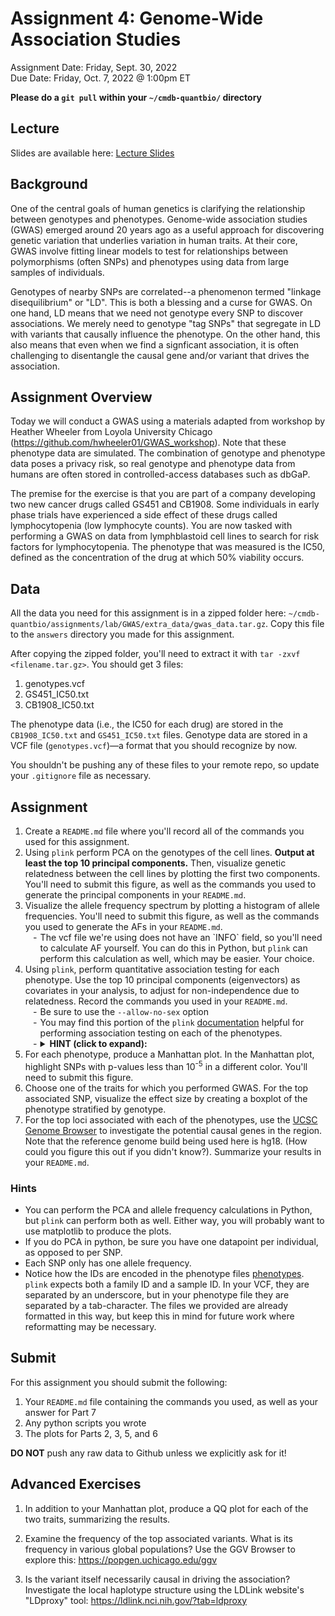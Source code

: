 # Assignment 4: Genome-Wide Association Studies
Assignment Date: Friday, Sept. 30, 2022 <br>
Due Date: Friday, Oct. 7, 2022 @ 1:00pm ET <br>

**Please do a `git pull` within your `~/cmdb-quantbio/` directory**

## Lecture

Slides are available here: [Lecture Slides](https://github.com/bxlab/cmdb-quantbio/blob/main/assignments/lab/GWAS/slides_asynchronous_or_livecoding_resources/20220930_qblab_gwas.pptx?raw=true)

## Background

One of the central goals of human genetics is clarifying the relationship between genotypes and phenotypes. Genome-wide association studies (GWAS) emerged around 20 years ago as a useful approach for discovering genetic variation that underlies variation in human traits. At their core, GWAS involve fitting linear models to test for relationships between polymorphisms (often SNPs) and phenotypes using data from large samples of individuals.

Genotypes of nearby SNPs are correlated--a phenomenon termed "linkage disequilibrium" or "LD". This is both a blessing and a curse for GWAS. On one hand, LD means that we need not genotype every SNP to discover associations. We merely need to genotype "tag SNPs" that segregate in LD with variants that causally influence the phenotype. On the other hand, this also means that even when we find a signficant association, it is often challenging to disentangle the causal gene and/or variant that drives the association.

## Assignment Overview

Today we will conduct a GWAS using a materials adapted from workshop by Heather Wheeler from Loyola University Chicago (https://github.com/hwheeler01/GWAS_workshop). Note that these phenotype data are simulated. The combination of genotype and phenotype data poses a privacy risk, so real genotype and phenotype data from humans are often stored in controlled-access databases such as dbGaP.

The premise for the exercise is that you are part of a company developing two new cancer drugs called GS451 and CB1908. Some individuals in early phase trials have experienced a side effect of these drugs called lymphocytopenia (low lymphocyte counts). You are now tasked with performing a GWAS on data from lymphblastoid cell lines to search for risk factors for lymphocytopenia. The phenotype that was measured is the IC50, defined as the concentration of the drug at which 50% viability occurs.

## Data

All the data you need for this assignment is in a zipped folder here: `~/cmdb-quantbio/assignments/lab/GWAS/extra_data/gwas_data.tar.gz`. Copy this file to the `answers` directory you made for this assignment.

After copying the zipped folder, you'll need to extract it with `tar -zxvf <filename.tar.gz>`. You should get 3 files:
1. genotypes.vcf
2. GS451_IC50.txt
3. CB1908_IC50.txt

The phenotype data (i.e., the IC50 for each drug) are stored in the `CB1908_IC50.txt` and `GS451_IC50.txt` files. Genotype data are stored in a VCF file (`genotypes.vcf`)—a format that you should recognize by now.

You shouldn't be pushing any of these files to your remote repo, so update your `.gitignore` file as necessary.

## Assignment

<ol>
<li> Create a <code>README.md</code> file where you'll record all of the commands you used for this assignment.
<li> Using <code>plink</code> perform PCA on the genotypes of the cell lines. <b>Output at least the top 10 principal components.</b> Then, visualize genetic relatedness between the cell lines by plotting the first two components. You'll need to submit this figure, as well as the commands you used to generate the principal components in your <code>README.md</code>.
<li>Visualize the allele frequency spectrum by plotting a histogram of allele frequencies. You'll need to submit this figure, as well as the commands you used to generate the AFs in your <code>README.md</code>.
  <ul style="list-style-type:'- '">
    <li>The vcf file we're using does not have an `INFO` field, so you'll need to calculate AF yourself. You can do this in Python, but <code>plink</code> can perform this calculation as well, which may be easier. Your choice.</li>
  </ul>
<li> Using <code>plink</code>, perform quantitative association testing for each phenotype. Use the top 10 principal components (eigenvectors) as covariates in your analysis, to adjust for non-independence due to relatedness. Record the commands you used in your <code>README.md</code>.
  <ul style="list-style-type:'- '">
    <li> Be sure to use the <code>--allow-no-sex</code> option</li>
    <li> You may find this portion of the <code>plink</code> <a href="https://zzz.bwh.harvard.edu/plink/anal.shtml">documentation</a> helpful  for performing association testing on each of the phenotypes.</li>
    <li><details><summary><b>HINT (click to expand):</b></summary>
      <code>plink --vcf genotypes.vcf --linear --pheno &lt;phenotype.txt&gt; --covar &lt;pca.eigenvec&gt; --allow-no-sex --out &lt;phenotype_gwas_results&gt;</code>
      </details></li>
  </ul>
<li> For each phenotype, produce a Manhattan plot. In the Manhattan plot, highlight SNPs with p-values less than 10<sup>-5</sup> in a different color. You'll need to submit this figure.
<li> Choose one of the traits for which you performed GWAS. For the top associated SNP, visualize the effect size by creating a boxplot of the phenotype stratified by genotype.
<li> For the top loci associated with each of the phenotypes, use the <a href="http://genome.ucsc.edu/cgi-bin/hgGateway">UCSC Genome Browser</a> to investigate the potential causal genes in the region. Note that the reference genome build being used here is hg18. (How could you figure this out if you didn't know?). Summarize your results in your <code>README.md</code>.
</ol>

<!-- 1. Create a `README.md` file where you'll record all of the commands you used for this assignment.
2. Using `plink`, perform PCA on the genotypes of the cell lines. **Output at least the top 10 principal components.** Then, visualize genetic relatedness between the cell lines by plotting the first two components. You'll need to submit this figure, as well as the commands you used to generate the principal components in your `README.md`.
3. Visualize the allele frequency spectrum by plotting a histogram of allele frequencies. You'll need to submit this figure, as well as the commands you used to generate the AFs in your `README.md`.
  - The vcf file we're using does not have an `INFO` field, so you'll need to calculate AF yourself. You can do this in Python, but `plink` can perform this calculation as well, which may be easier. Your choice.
4. Using `plink`, perform quantitative association testing for each phenotype. Use the top 10 principal components (eigenvectors) as covariates in your analysis, to adjust for non-independence due to relatedness. Record the commands you used in your `README.md`
  - Be sure to use the `--allow-no-sex` option
  - You may find this portion of the [`plink` documentation](https://zzz.bwh.harvard.edu/plink/anal.shtml) helpful for performing association testing on each of the phenotypes.
5. For each phenotype, produce a Manhattan plot. In the Manhattan plot, highlight SNPs with p-values less than 10<sup>-5</sup> in a different color. You'll need to submit this figure.
6. Choose one of the traits for which you performed GWAS. For the top associated SNP, visualize the effect size by creating a boxplot of the phenotype stratified by genotype.
7. For the top loci associated with each of the phenotypes, use the UCSC Genome Browser (http://genome.ucsc.edu/cgi-bin/hgGateway) to investigate the potential causal genes in the region. Note that the reference genome build being used here is hg18. (How could you figure this out if you didn't know?). Summarize your results in your `README.md`. -->

### Hints

- You can perform the PCA and allele frequency calculations in Python, but `plink` can perform both as well. Either way, you will probably want to use matplotlib to produce the plots.
- If you do PCA in python, be sure you have one datapoint per individual, as opposed to per SNP.
- Each SNP only has one allele frequency.
- Notice how the IDs are encoded in the phenotype files [phenotypes](https://www.cog-genomics.org/plink2/input#pheno]). `plink` expects both a family ID and a sample ID. In your VCF, they are separated by an underscore, but in your phenotype file they are separated by a tab-character. The files we provided are already formatted in this way, but keep this in mind for future work where reformatting may be necessary.


## Submit

For this assignment you should submit the following:

1. Your `README.md` file containing the commands you used, as well as your answer for Part 7
2. Any python scripts you wrote
3. The plots for Parts 2, 3, 5, and 6

**DO NOT** push any raw data to Github unless we explicitly ask for it!

## Advanced Exercises

1. In addition to your Manhattan plot, produce a QQ plot for each of the two traits, summarizing the results.

2. Examine the frequency of the top associated variants. What is its frequency in various global populations? Use the GGV Browser to explore this: https://popgen.uchicago.edu/ggv

3. Is the variant itself necessarily causal in driving the association? Investigate the local haplotype structure using the LDLink website's "LDproxy" tool: https://ldlink.nci.nih.gov/?tab=ldproxy




